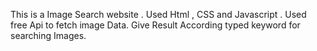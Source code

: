 This is a Image Search website .
Used Html , CSS and Javascript .
Used  free Api to fetch image Data.
Give Result According typed keyword for searching Images.

